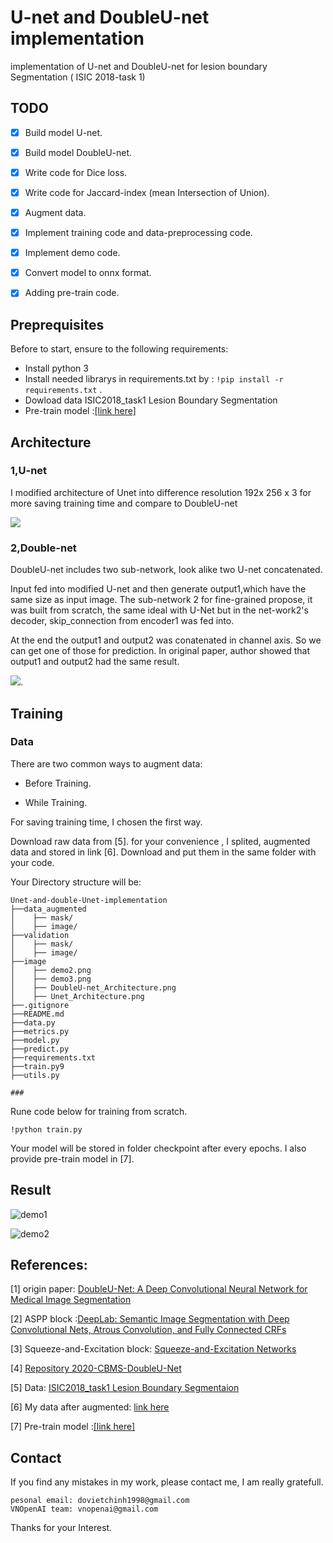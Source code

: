 # U-net and DoubleU-net implementation
implementation of U-net and DoubleU-net for lesion boundary Segmentation ( ISIC 2018-task 1)

## TODO

- [x] Build model U-net.

- [x] Build model DoubleU-net.

- [x] Write code for Dice loss.

- [x] Write code for Jaccard-index (mean Intersection of Union).

- [x] Augment data.

- [x] Implement training code and data-preprocessing code.

- [x] Implement demo code.

- [x] Convert model to onnx format.

- [x] Adding pre-train code.

## Preprequisites

Before to start, ensure to the following requirements:

* Install python 3 
* Install needed librarys in requirements.txt by :  ```!pip install -r requirements.txt``` .
* Dowload data ISIC2018_task1 Lesion Boundary Segmentation
* Pre-train model :[[link here]](https://drive.google.com/drive/folders/1cwNzf9OSG3PD_8MCeVobl04HystIbCSV?usp=sharing) 

## Architecture
### 1,U-net

I modified architecture of Unet into difference resolution 192x 256 x 3 for more saving training time
and compare to DoubleU-net

![ ](image/Unet_Architecture.png)
### 2,Double-net
DoubleU-net includes two sub-network, look alike two U-net concatenated.

Input fed into modified U-net and then generate output1,which have the same size as input image.
The sub-network 2 for fine-grained propose, it was built from scratch, the same ideal with U-Net but in the net-work2's decoder, skip_connection from encoder1 was fed into.

At the end the output1 and output2 was conatenated in channel axis. So we can get one of those for prediction.
In original paper, author showed that output1 and output2 had the same result.

![ ](image/DoubleU-net_Architecture.png "Text to show on mouseover").

## Training

### Data

There are two common ways to augment data:

- Before Training.

- While Training.

For saving training time, I chosen the first way.

Download raw data from [5]. for your convenience , I splited, augmented data and stored in link [6]. Download and put them in the same folder with your code.

Your Directory structure will be:

```
Unet-and-double-Unet-implementation
├──data_augmented
│    ├── mask/
│    ├── image/
├──validation
│    ├── mask/
│    ├── image/
├──image
│    ├── demo2.png
│    ├── demo3.png
│    ├── DoubleU-net_Architecture.png
│    ├── Unet_Architecture.png
├──.gitignore
├──README.md
├──data.py
├──metrics.py
├──model.py
├──predict.py
├──requirements.txt
├──train.py9
├──utils.py

###
```
Rune code below for training from scratch.

```
!python train.py

```

Your model will be stored in folder checkpoint after every epochs.
I also provide pre-train model in [7].
## Result 

![demo1](image/demo2.png "demo")

![demo2](image/demo3.png "demo")

## References: 

[1] origin paper: [DoubleU-Net: A Deep Convolutional Neural
Network for Medical Image Segmentation](https://arxiv.org/pdf/2006.04868.pdf)

[2] ASPP block :[DeepLab: Semantic Image Segmentation with
Deep Convolutional Nets, Atrous Convolution,
and Fully Connected CRFs](https://arxiv.org/pdf/1606.00915v2.pdf)

[3] Squeeze-and-Excitation block: [Squeeze-and-Excitation Networks](https://arxiv.org/abs/1709.01507)

[4] [Repository 2020-CBMS-DoubleU-Net](https://github.com/DebeshJha/2020-CBMS-DoubleU-Net)

[5] Data: [ISIC2018_task1 Lesion Boundary Segmentaion ](https://challenge2018.isic-archive.com/)

[6] My data after augmented: [link here]()

[7] Pre-train model :[[link here]](https://drive.google.com/drive/folders/1cwNzf9OSG3PD_8MCeVobl04HystIbCSV?usp=sharing) 
## Contact 
If you find any mistakes in my work, please contact me, I am really gratefull.

```
pesonal email: dovietchinh1998@gmail.com
VNOpenAI team: vnopenai@gmail.com
```
Thanks for your Interest.